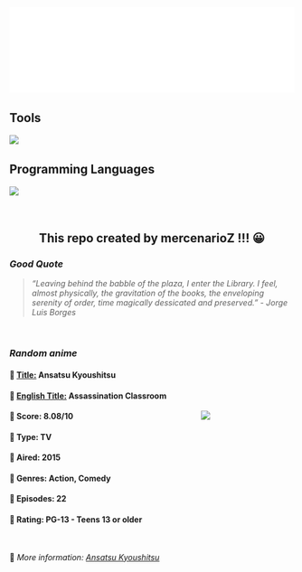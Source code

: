 
<img src="svg/nai.svg" />

<p>
  <h2>Tools</h2>
  <a href="https://skillicons.dev">
    <img src="https://skillicons.dev/icons?i=git,bash,vim,ubuntu,tensorflow,pytorch,docker,raspberrypi" />
  </a>

  <br />

  <h2>Programming Languages</h2>

  <a href="https://skillicons.dev">
    <img src="https://skillicons.dev/icons?i=python,c,cpp" />
  </a>
</p>

<br />

<h2 align="center">This repo created by mercenarioZ !!! 😀</h2>
<h3><i>Good Quote</i></h3>

<blockquote>
<i>
“Leaving behind the babble of the plaza, I enter the Library. I feel, almost physically, the gravitation of the books, the enveloping serenity of order, time magically dessicated and preserved.” - Jorge Luis Borges
</i>
</blockquote>

<br />

<h3><i>Random anime</i></h3>

<h4>
  <strong>🥭 <u>Title:</u></strong> Ansatsu Kyoushitsu
</h4>

<h4>🌿 <u>English Title:</u> Assassination Classroom</h4>

<img align="right" width="165" src=https://cdn.myanimelist.net/images/anime/5/75639.jpg />

<h4>🌱 Score: 8.08/10</h4>

<h4>🌲 Type: TV</h4>

<h4>🌴 Aired: 2015</h4>

<h4>🌵 Genres: Action, Comedy</h4>

<h4>🥑 Episodes: 22</h4>

<h4>🍏 Rating: PG-13 - Teens 13 or older</h4>

<br />

🍂 *More information: [Ansatsu Kyoushitsu](https://myanimelist.net/anime/24833/Ansatsu_Kyoushitsu)*
    